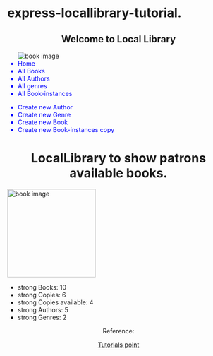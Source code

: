 # express-locallibrary-tutorial.


<body>

  <h2 style="text-align:center;" colour="green;">Welcome to Local Library</h2>

<ul style="text-align:left;" colour="blue;"> 
                                                   <img src="https://comps.canstockphoto.com/composition-with-vintage-old-hardback-stock-images_csp34114456.jpg" alt="book image" class="center">
  <li style="color:blue">Home</li>
  <li style="color:blue">All Books</li>
  <li style="color:blue">All Authors</li>
  <li style="color:blue">All genres</li>
  <li style="color:blue">All Book-instances</li>
</ul>

<ul style="text-align:left;" colour="blue;">
  <li style="color:blue">Create new Author</li>
  <li style="color:blue">Create new Genre</li>
  <li style="color:blue">Create new Book</li>
  <li style="color:blue">Create new Book-instances copy</li>
</ul>
<h1 style="text-align:center;" style="color:rgb(255,0,0);">LocalLibrary to show patrons available books. </h1>

<img src="https://comps.canstockphoto.com/composition-with-vintage-old-hardback-stock-images_csp34114456.jpg" alt="book image" height="200" width="200" class="center">



<ul style=" color:dark-green;">
      <li> strong Books: 10</li>
      <li> strong Copies: 6</li>
      <li> strong Copies available: 4 </li>
      <li> strong Authors: 5</li>
      <li> strong Genres: 2</li>
  </ul>

<footer style="text-align:center;">
Reference:

<a href="https://www.tutorialspoint.com/mvc_framework/mvc_framework_introduction.htm">Tutorials point</a>

</footer>


